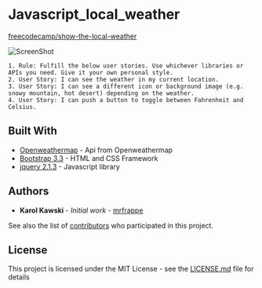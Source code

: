 # Javascript_local_weather

[freecodecamp/show-the-local-weather](https://www.freecodecamp.org/challenges/show-the-local-weather)

![ScreenShot](https://i.imgur.com/RJgi3xP.jpg)

    1. Rule: Fulfill the below user stories. Use whichever libraries or APIs you need. Give it your own personal style.
    2. User Story: I can see the weather in my current location.
    3. User Story: I can see a different icon or background image (e.g. snowy mountain, hot desert) depending on the weather.
    4. User Story: I can push a button to toggle between Fahrenheit and Celsius.

## Built With

* [Openweathermap](https://openweathermap.org/api) - Api from Openweathermap
* [Bootstrap 3.3](https://getbootstrap.com/docs/3.3/getting-started/) - HTML and CSS Framework
* [jquery 2.1.3](http://api.jquery.com/) - Javascript library

## Authors

* **Karol Kawski** - *Initial work* - [mrfrappe](https://github.com/mrfrappe)

See also the list of [contributors](https://github.com/mrfrappe/Javascript_local_weather/contributors) who participated in this project.

## License

This project is licensed under the MIT License - see the [LICENSE.md](LICENSE.md) file for details

